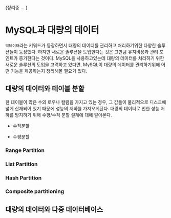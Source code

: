 (정리중 ... )

# MySQL과 대량의 데이터
`빅데이터`라는 키워드가 등장하면서 대량의 데이터를 관리하고 처리하기위한 다양한 솔루션들이 등장했다. 하지만 새로운 솔루션을 도입한다는 것은 그만큼 유지비용과 관리 포인트가 증가한다는 것이다. MySQL을 사용하고있는데 대량의 데이터를 처리하기 위한 새로운 솔루션의 도입을 고려하고 있다면, MySQL이 대량의 데이터를 관리하기위해 어떤 기능을 제공하는지 정리해볼 필요가 있다.

## 대량의 데이터와 테이블 분할
한 테이블이 많은 수의 로우나 컬럼을 가지고 있는 경우, 그 값들이 물리적으로 디스크에 넓게 산재되어 있기 때문에 성능의 저하를 가져오게된다. 대량의 데이터로 인한 성능 저하를 방지하기 위해 수평/수직 분할 설계에 대해 알아본다.

- 수직분할

- 수평분할

### Range Partition

### List Partition

### Hash Partition

### Composite partitioning

## 대량의 데이터와 다중 데이터베이스


